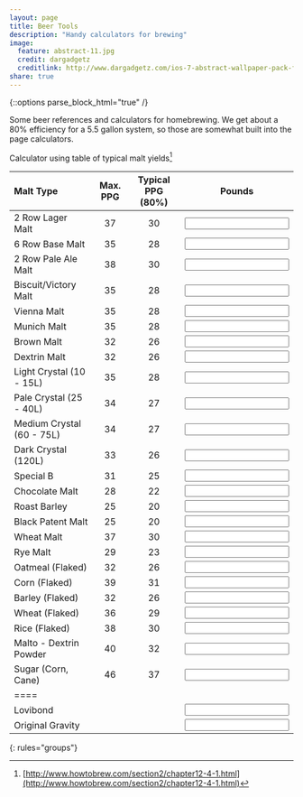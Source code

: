 ```yaml
---
layout: page
title: Beer Tools
description: "Handy calculators for brewing"
image:
  feature: abstract-11.jpg
  credit: dargadgetz
  creditlink: http://www.dargadgetz.com/ios-7-abstract-wallpaper-pack-for-iphone-5-and-ipod-touch-retina/
share: true
---
```

{::options parse_block_html="true" /}

Some beer references and calculators for homebrewing. We get about a 80% efficiency for a 5.5 gallon system, so those are somewhat built into the page calculators.

Calculator using table of typical malt yields[^1]

<script>
function calculate()
{
	var malt1 = beercalculator.elements["malt1"];
	var malt2 = beercalculator.elements["malt2"];
	var malt3 = beercalculator.elements["malt3"];
	var malt4 = beercalculator.elements["malt4"];
	var malt5 = beercalculator.elements["malt5"];
	var malt6 = beercalculator.elements["malt6"];
	var malt7 = beercalculator.elements["malt7"];
	var malt8 = beercalculator.elements["malt8"];
	var malt9 = beercalculator.elements["malt9"];
	var malt10 = beercalculator.elements["malt10"];
	var malt11 = beercalculator.elements["malt11"];
	var malt12 = beercalculator.elements["malt12"];
	var malt13 = beercalculator.elements["malt13"];
	var malt14 = beercalculator.elements["malt14"];
	var malt15 = beercalculator.elements["malt15"];
	var malt16 = beercalculator.elements["malt16"];
	var malt17 = beercalculator.elements["malt17"];
	var malt18 = beercalculator.elements["malt18"];
	var malt19 = beercalculator.elements["malt19"];
	var malt20 = beercalculator.elements["malt20"];
	var malt21 = beercalculator.elements["malt21"];
	var malt22 = beercalculator.elements["malt22"];
	var malt23 = beercalculator.elements["malt23"];
	var malt24 = beercalculator.elements["malt24"];
	var malt25 = beercalculator.elements["malt25"];


	var total = 0;


if(malt1.value!=""){
	total+= 30 * parseInt(malt1.value) / 5.5;
}
if(malt2.value!=""){
	total+= 28 * parseInt(malt2.value) / 5.5;
}
if(malt3.value!=""){
	total+= 30 * parseInt(malt3.value) / 5.5;
}
if(malt4.value!=""){
	total+= 28 * parseInt(malt4.value) / 5.5;
}
if(malt5.value!=""){
	total+= 28 * parseInt(malt5.value) / 5.5;
}
if(malt6.value!=""){
	total+= 28 * parseInt(malt6.value) / 5.5;
}
if(malt7.value!=""){
	total+= 26 * parseInt(malt7.value) / 5.5;
}
if(malt8.value!=""){
	total+= 26 * parseInt(malt8.value) / 5.5;
}
if(malt9.value!=""){
	total+= 28 * parseInt(malt9.value) / 5.5;
}
if(malt10.value!=""){
	total+= 27 * parseInt(malt10.value) / 5.5;
}
if(malt11.value!=""){
	total+= 27 * parseInt(malt11.value) / 5.5;
}
if(malt12.value!=""){
	total+= 26 * parseInt(malt12.value) / 5.5;
}
if(malt13.value!=""){
	total+= 25 * parseInt(malt13.value) / 5.5;
}
if(malt14.value!=""){
	total+= 22 * parseInt(malt14.value) / 5.5;
}
if(malt15.value!=""){
	total+= 20 * parseInt(malt15.value) / 5.5;
}
if(malt16.value!=""){
	total+= 20 * parseInt(malt16.value) / 5.5;
}
if(malt17.value!=""){
	total+= 30 * parseInt(malt17.value) / 5.5;
}
if(malt18.value!=""){
	total+= 23 * parseInt(malt18.value) / 5.5;
}
if(malt19.value!=""){
	total+= 26 * parseInt(malt19.value) / 5.5;
}
if(malt20.value!=""){
	total+= 31 * parseInt(malt20.value) / 5.5;
}
if(malt21.value!=""){
	total+= 26 * parseInt(malt21.value) / 5.5;
}
if(malt22.value!=""){
	total+= 29 * parseInt(malt22.value) / 5.5;
}
if(malt23.value!=""){
	total+= 30 * parseInt(malt23.value) / 5.5;
}
if(malt24.value!=""){
	total+= 32 * parseInt(malt24.value) / 5.5;
}
if(malt25.value!=""){
	total+= 37 * parseInt(malt25.value) / 5.5;
}


var total = (1+(total/1000));
console.log(total);
beercalculator.elements["OG"].value=total.toFixed(3);


}
</script>

<form action="" id="beercalculator" onsubmit="return false;">

| Malt Type | Max. PPG | Typical PPG (80%) | Pounds |
|:----------|:--------:|:-----------------:|:---------:|
|2 Row Lager Malt | 37 | 30 | <input type="number" name="malt1" id="malt1" onchange="calculate()" /> |
|6 Row Base Malt | 35 | 28 | <input type="number" name="malt2" id="malt2" onchange="calculate()" /> |
|2 Row Pale Ale Malt | 38 | 30 | <input type="number" name="malt3" id="malt3" onchange="calculate()" /> |
|Biscuit/Victory Malt | 35 | 28 | <input type="number" name="malt4" id="malt4" onchange="calculate()" /> |
|Vienna Malt | 35 | 28 | <input type="number" name="malt5" id="malt5" onchange="calculate()" /> |
|Munich Malt | 35 | 28 | <input type="number" name="malt6" id="malt6" onchange="calculate()" /> |
|Brown Malt | 32 | 26 | <input type="number" name="malt7" id="malt7" onchange="calculate()" /> |
|Dextrin Malt | 32 | 26 | <input type="number" name="malt8" id="malt8" onchange="calculate()" /> |
|Light Crystal (10 - 15L) | 35 | 28 | <input type="number" name="malt9" id="malt9" onchange="calculate()" /> |
|Pale Crystal (25 - 40L) | 34 | 27 | <input type="number" name="malt10" id="malt10" onchange="calculate()" /> |
|Medium Crystal (60 - 75L) | 34 | 27 | <input type="number" name="malt11" id="malt11" onchange="calculate()" /> |
|Dark Crystal (120L) | 33 | 26 | <input type="number" name="malt12" id="malt12" onchange="calculate()" /> |
|Special B | 31 | 25 | <input type="number" name="malt13" id="malt13" onchange="calculate()" /> |
|Chocolate Malt | 28 | 22 | <input type="number" name="malt14" id="malt14" onchange="calculate()" /> |
|Roast Barley | 25 | 20 | <input type="number" name="malt15" id="malt15" onchange="calculate()" /> |
|Black Patent Malt | 25 | 20 | <input type="number" name="malt16" id="malt16" onchange="calculate()" /> |
|Wheat Malt | 37 | 30 | <input type="number" name="malt17" id="malt17" onchange="calculate()" /> |
|Rye Malt | 29 | 23 | <input type="number" name="malt18" id="malt18" onchange="calculate()" /> |
|Oatmeal (Flaked) | 32 | 26 | <input type="number" name="malt19" id="malt19" onchange="calculate()" /> |
|Corn (Flaked) | 39 | 31 | <input type="number" name="malt20" id="malt20" onchange="calculate()" /> |
|Barley (Flaked) | 32 | 26 | <input type="number" name="malt21" id="malt21" onchange="calculate()" /> |
|Wheat (Flaked) | 36 | 29 | <input type="number" name="malt22" id="malt22" onchange="calculate()" /> |
|Rice (Flaked) | 38 | 30 | <input type="number" name="malt23" id="malt23" onchange="calculate()" /> |
|Malto - Dextrin Powder | 40 | 32 | <input type="number" name="malt24" id="malt24" onchange="calculate()" /> |
|Sugar (Corn, Cane) | 46 | 37 | <input type="number" name="malt25" id="malt25" onchange="calculate()" /> |
|====
|Lovibond| ||<input type="text" name="Lovibond"> |
|Original Gravity   | ||<input type="number" name="OG" id="OG"> |
{: rules="groups"}

</form>




[^1]: [http://www.howtobrew.com/section2/chapter12-4-1.html](http://www.howtobrew.com/section2/chapter12-4-1.html)

